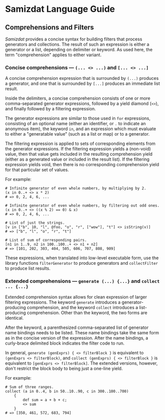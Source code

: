 Samizdat Language Guide
=======================

Comprehensions and Filters
--------------------------

*Samizdat* provides a concise syntax for building filters that process
generators and collections. The result of such an expression is either
a generator or a list, depending on delimiter or keyword. As used here,
the term "comprehension" applies to either variant.

### Concise comprehensions &mdash; `(... <> ...)` and `[... <> ...]`

A concise comprehension expression that is surrounded by `(...)` produces a
generator, and one that is surrounded by `[...]` produces an immediate
list result.

Inside the delimiters, a concise comprehension consists of one or more
comma-separated generator expressions, followed by a yield diamond (`<>`),
and finally followed by a filtering expression.

The generator expressions are similar to those used in `for` expressions,
consisting of an optional name (either an identifier, or `.` to indicate
an anonymous item), the keyword `in`, and an expression which must
evaluate to either a "generatable value" (such as a list or map) or to
a generator.

The filtering expression is applied to sets of corresponding elements
from the generator expressions. If the filtering expression yields a
(non-void) value, then that value gets included in the resulting
comprehension yield (either as a generated value or included in the
result list). If the filtering expression yields void, then there is
no corresponding comprehension yield for that particular set of values.

For example:

```
# Infinite generator of even whole numbers, by multiplying by 2.
(x in 0..+ <> x * 2)
# => 0, 2, 4, 6, ...

# Infinite generator of even whole numbers, by filtering out odd ones.
(x in 0..+ <> ((x % 2) == 0) & x)
# => 0, 2, 4, 6, ...

# List of just the strings.
[v in ["b", 10, "l", @foo, "o", "r", ["wow"], "t"] <> isString(v)]
# => ["b", "l", "o", "r", "t"]

# List of sum of corresponding pairs.
[n1 in 1..9, n2 in 100..100..+ <> n1 + n2]
# => [101, 202, 303, 404, 505, 606, 707, 808, 909]
```

These expressions, when translated into low-level executable form,
use the library functions `filterGenerator` to produce generators
and `collectFilter` to produce list results.

### Extended comprehensions &mdash; `generate (...) {...}` and `collect ... {...}`

Extended comprehension syntax allows for clean expression of larger
filtering expressions. The keyword `generate` introduces a
generator-producing comprehension, and the keyword `collect` introduces
a list-producing comprehension. Other than the keyword, the two forms
are identical.

After the keyword, a parenthesized comma-separated list of generator
name bindings needs to be listed. These name bindings take the same form
as in the concise version of the expression. After the name bindings,
a curly-brace delimited block indicates the filter code to run.

In general, `generate (genExprs) { <> filterBlock }` is equivalent to
`(genExprs <> filterBlock)`, and `collect (genExprs) { <> filterBlock }`
is equivalent to `[genExprs <> filterBlock]`. The extended versions,
however, don't restrict the block body to being just a one-line yield.

For example:

```
# Sum of three ranges.
collect (a in 0..4, b in 50..10..90, c in 300..100..700)
    {
        def sum = a + b + c;
        <> sum
    }
# => [350, 461, 572, 683, 794]
```
